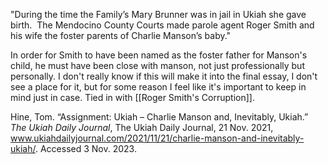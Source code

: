 
"During the time the Family’s Mary Brunner was in jail in Ukiah she gave birth.  The Mendocino County Courts made parole agent Roger Smith and his wife the foster parents of Charlie Manson’s baby."

In order for Smith to have been named as the foster father for Manson's child, he must have been close with manson, not just professionally but personally. I don't really know if this will make it into the final essay, I don't see a place for it, but for some reason I feel like it's important to keep in mind just in case. Tied in with [[Roger Smith's Corruption]].

Hine, Tom. “Assignment: Ukiah – Charlie Manson and, Inevitably, Ukiah.” _The Ukiah Daily Journal_, The Ukiah Daily Journal, 21 Nov. 2021, www.ukiahdailyjournal.com/2021/11/21/charlie-manson-and-inevitably-ukiah/. Accessed 3 Nov. 2023.